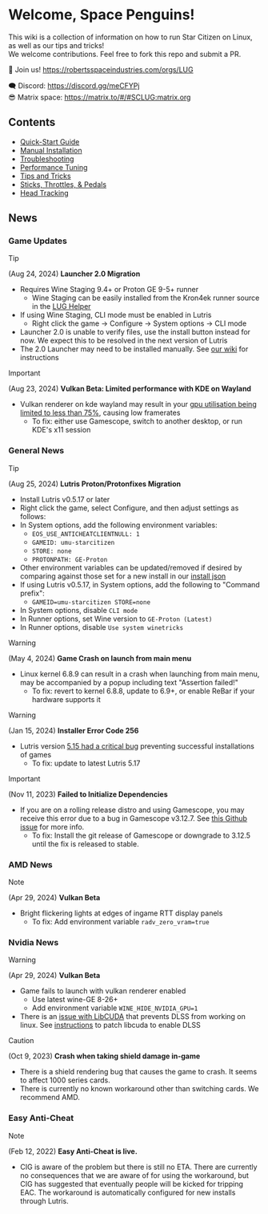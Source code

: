 # Welcome, Space Penguins!

This wiki is a collection of information on how to run Star Citizen on Linux, as well as our tips and tricks!  
We welcome contributions. Feel free to fork this repo and submit a PR.  

🐧 Join us! https://robertsspaceindustries.com/orgs/LUG  

🗨 Discord: https://discord.gg/meCFYPj  
😎 Matrix space: https://matrix.to/#/#SCLUG:matrix.org  

## Contents
* [Quick-Start Guide](Quick-Start-Guide)
* [Manual Installation](Manual-Installation)
* [Troubleshooting](Troubleshooting)
* [Performance Tuning](Performance-Tuning)
* [Tips and Tricks](Tips-and-Tricks)
* [Sticks, Throttles, & Pedals](Sticks,-Throttles,-&-Pedals)
* [Head Tracking](Head-Tracking)

## News

### Game Updates
> [!tip]
> (Aug 24, 2024) **Launcher 2.0 Migration**
> - Requires Wine Staging 9.4+ or Proton GE 9-5+ runner
>   - Wine Staging can be easily installed from the Kron4ek runner source in the [LUG Helper](https://github.com/starcitizen-lug/lug-helper)
> - If using Wine Staging, CLI mode must be enabled in Lutris
>   - Right click the game -> Configure -> System options -> CLI mode
> - Launcher 2.0 is unable to verify files, use the install button instead for now. We expect this to be resolved in the next version of Lutris
> - The 2.0 Launcher may need to be installed manually. See [our wiki](https://github.com/starcitizen-lug/knowledge-base/wiki/Troubleshooting#rsi-launcher-doesnt-auto-update) for instructions

> [!important]
> (Aug 23, 2024) **Vulkan Beta: Limited performance with KDE on Wayland**
> - Vulkan renderer on kde wayland may result in your [gpu utilisation being limited to less than 75%](https://bugs.kde.org/show_bug.cgi?id=492051), causing low framerates
>   - To fix: either use Gamescope, switch to another desktop, or run KDE's x11 session


### General News
> [!tip]
> (Aug 25, 2024) **Lutris Proton/Protonfixes Migration**
> - Install Lutris v0.5.17 or later
> - Right click the game, select Configure, and then adjust settings as follows:
> - In System options, add the following environment variables:
>   - `EOS_USE_ANTICHEATCLIENTNULL: 1`
>   - `GAMEID: umu-starcitizen`
>   - `STORE: none`
>   - `PROTONPATH: GE-Proton`
> - Other environment variables can be updated/removed if desired by comparing against those set for a new install in our [install json](https://github.com/starcitizen-lug/lug-helper/blob/main/lib/lutris-starcitizen.json)
> - If using Lutris v0.5.17, in System options, add the following to "Command prefix":
>   - `GAMEID=umu-starcitizen STORE=none`
> - In System options, disable `CLI mode`
> - In Runner options, set Wine version to `GE-Proton (Latest)`
> - In Runner options, disable `Use system winetricks`

> [!warning]
> (May 4, 2024) **Game Crash on launch from main menu**
> - Linux kernel 6.8.9 can result in a crash when launching from main menu, may be accompanied by a popup including text "Assertion failed!"
>   - To fix: revert to kernel 6.8.8, update to 6.9+, or enable ReBar if your hardware supports it

> [!warning]
> (Jan 15, 2024) **Installer Error Code 256**
> - Lutris version [5.15 had a critical bug](https://github.com/lutris/lutris/releases/tag/v0.5.16)  preventing successful installations of games
>   - To fix: update to latest Lutris 5.17

> [!important]
> (Nov 11, 2023) **Failed to Initialize Dependencies**
> - If you are on a rolling release distro and using Gamescope, you may receive this error due to a bug in Gamescope v3.12.7. See [this Github issue](https://github.com/ValveSoftware/gamescope/issues/984) for more info.
>   - To fix: Install the git release of Gamescope or downgrade to 3.12.5 until the fix is released to stable.


### AMD News
> [!note]
> (Apr 29, 2024) **Vulkan Beta**
> - Bright flickering lights at edges of ingame RTT display panels
>   - To fix: Add environment variable `radv_zero_vram=true`


### Nvidia News
> [!warning]
> (Apr 29, 2024) **Vulkan Beta**
> - Game fails to launch with vulkan renderer enabled
>   - Use latest wine-GE 8-26+
>   - Add environment variable `WINE_HIDE_NVIDIA_GPU=1`
> - There is an [issue with LibCUDA](https://github.com/jp7677/dxvk-nvapi/issues/174#issuecomment-2227462795) that prevents DLSS from working on linux. See [instructions](https://github.com/starcitizen-lug/knowledge-base/wiki/Troubleshooting#dlssdeep-learning-super-sampling--vulkan) to patch libcuda to enable DLSS

> [!caution]
> (Oct 9, 2023) **Crash when taking shield damage in-game**
> - There is a shield rendering bug that causes the game to crash. It seems to affect 1000 series cards.
> - There is currently no known workaround other than switching cards. We recommend AMD.


### Easy Anti-Cheat
> [!note]
> (Feb 12, 2022) **Easy Anti-Cheat is live.**
> - CIG is aware of the problem but there is still no ETA. There are currently no consequences that we are aware of for using the workaround, but CIG has suggested that eventually people will be kicked for tripping EAC. The workaround is automatically configured for new installs through Lutris.

